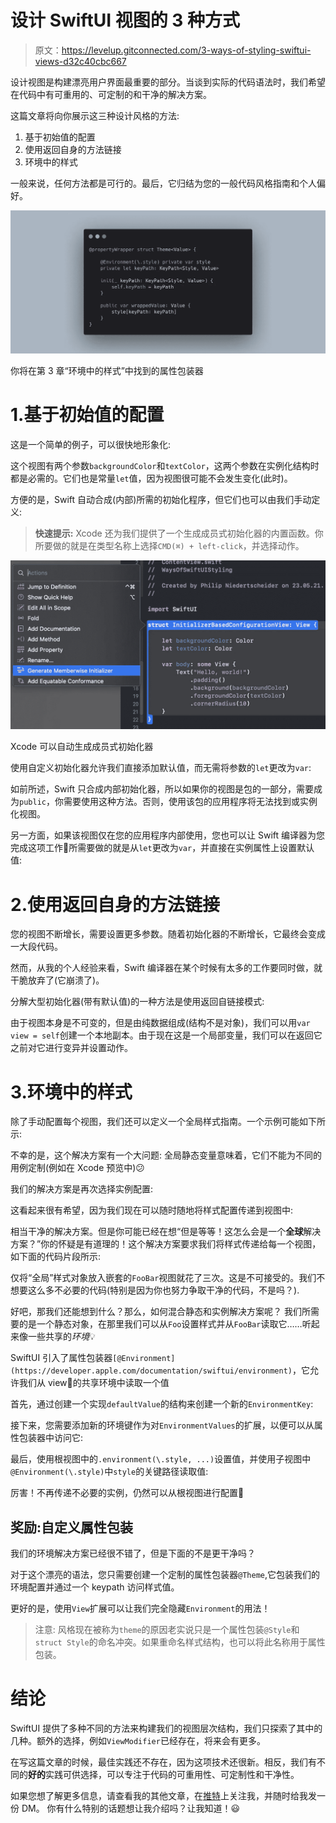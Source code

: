 # 设计 SwiftUI 视图的 3 种方式

> 原文：<https://levelup.gitconnected.com/3-ways-of-styling-swiftui-views-d32c40cbc667>

设计视图是构建漂亮用户界面最重要的部分。当谈到实际的代码语法时，我们希望在代码中有可重用的、可定制的和干净的解决方案。

这篇文章将向你展示这三种设计风格的方法:

1.  基于初始值的配置
2.  使用返回自身的方法链接
3.  环境中的样式

一般来说，任何方法都是可行的。最后，它归结为您的一般代码风格指南和个人偏好。

![](img/eb09447ca75ba93384650f4e2e0d835a.png)

你将在第 3 章“环境中的样式”中找到的属性包装器

# 1.基于初始值的配置

这是一个简单的例子，可以很快地形象化:

这个视图有两个参数`backgroundColor`和`textColor`，这两个参数在实例化结构时都是必需的。它们也是常量`let`值，因为视图很可能不会发生变化(此时)。

方便的是，Swift 自动合成(内部)所需的初始化程序，但它们也可以由我们手动定义:

> **快速提示:**
> Xcode 还为我们提供了一个生成成员式初始化器的内置函数。你所要做的就是在类型名称上选择`CMD(⌘) + left-click`，并选择动作。

![](img/00255f0d6d0363269d71422f4579e8f4.png)

Xcode 可以自动生成成员式初始化器

使用自定义初始化器允许我们直接添加默认值，而无需将参数的`let`更改为`var`:

如前所述，Swift 只合成内部初始化器，所以如果你的视图是包的一部分，需要成为`public`，你需要使用这种方法。否则，使用该包的应用程序将无法找到或实例化视图。

另一方面，如果该视图仅在您的应用程序内部使用，您也可以让 Swift 编译器为您完成这项工作🚀所需要做的就是从`let`更改为`var`，并直接在实例属性上设置默认值:

# 2.使用返回自身的方法链接

您的视图不断增长，需要设置更多参数。随着初始化器的不断增长，它最终会变成一大段代码。

然而，从我的个人经验来看，Swift 编译器在某个时候有太多的工作要同时做，就干脆放弃了(它崩溃了)。

分解大型初始化器(带有默认值)的一种方法是使用返回自链接模式:

由于视图本身是不可变的，但是由纯数据组成(结构不是对象)，我们可以用`var view = self`创建一个本地副本。由于现在这是一个局部变量，我们可以在返回它之前对它进行变异并设置动作。

# 3.环境中的样式

除了手动配置每个视图，我们还可以定义一个全局样式指南。一个示例可能如下所示:

不幸的是，这个解决方案有一个大问题:
全局静态变量意味着，它们不能为不同的用例定制(例如在 Xcode 预览中)😕

我们的解决方案是再次选择实例配置:

这看起来很有希望，因为我们现在可以随时随地将样式配置传递到视图中:

相当干净的解决方案。但是你可能已经在想“但是等等！这怎么会是一个**全球**解决方案？”你的怀疑是有道理的！这个解决方案要求我们将样式传递给每一个视图，如下面的代码片段所示:

仅将“全局”样式对象放入嵌套的`FooBar`视图就花了三次。这是不可接受的。我们不想要这么多不必要的代码(特别是因为你也努力争取干净的代码，不是吗？).

好吧，那我们还能想到什么？那么，如何混合静态和实例解决方案呢？
我们所需要的是一个静态对象，在那里我们可以从`Foo`设置样式并从`FooBar`读取它……听起来像一些共享的*环境*💡

SwiftUI 引入了属性包装器`[@Environment](https://developer.apple.com/documentation/swiftui/environment)`，它允许我们从 view🥳的共享环境中读取一个值

首先，通过创建一个实现`defaultValue`的结构来创建一个新的`EnvironmentKey`:

接下来，您需要添加新的环境键作为对`EnvironmentValues`的扩展，以便可以从属性包装器中访问它:

最后，使用根视图中的`.environment(\.style, ...)`设置值，并使用子视图中`@Environment(\.style)`中`style`的关键路径读取值:

厉害！不再传递不必要的实例，仍然可以从根视图进行配置🚀

## **奖励:自定义属性包装**

我们的环境解决方案已经很不错了，但是下面的不是更干净吗？

对于这个漂亮的语法，您只需要创建一个定制的属性包装器`@Theme`,它包装我们的环境配置并通过一个 keypath 访问样式值。

更好的是，使用`View`扩展可以让我们完全隐藏`Environment`的用法！

> 注意:
> 风格现在被称为`theme`的原因老实说只是一个属性包装`@Style`和`struct Style`的命名冲突。如果重命名样式结构，也可以将此名称用于属性包装。

# 结论

SwiftUI 提供了多种不同的方法来构建我们的视图层次结构，我们只探索了其中的几种。额外的选择，例如`ViewModifier`已经存在，将来会有更多。

在写这篇文章的时候，最佳实践还不存在，因为这项技术还很新。相反，我们有不同的**好的**实践可供选择，可以专注于代码的可重用性、可定制性和干净性。

如果您想了解更多信息，请查看我的其他文章，在[推特](https://twitter.com/philprimes)上关注我，并随时给我发一份 DM。
你有什么特别的话题想让我介绍吗？让我知道！😃